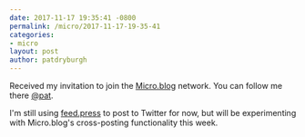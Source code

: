 ```yaml
---
date: 2017-11-17 19:35:41 -0800
permalink: /micro/2017-11-17-19-35-41
categories:
- micro
layout: post
author: patdryburgh
---
```


Received my invitation to join the [Micro.blog](http://micro.blog) network. You can follow me there [@pat](http://micro.blog).

I'm still using [feed.press](http://feed.press) to post to Twitter for now, but will be experimenting with Micro.blog's cross-posting functionality this week.